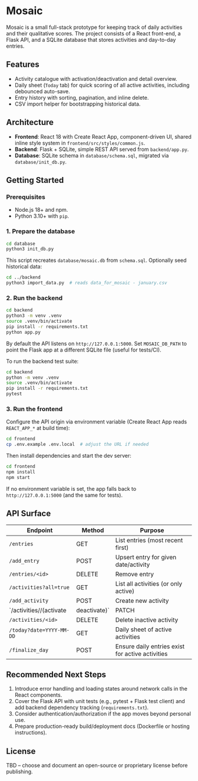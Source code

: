 # Mosaic

Mosaic is a small full-stack prototype for keeping track of daily activities and their qualitative scores. The project consists of a React front-end, a Flask API, and a SQLite database that stores activities and day-to-day entries.

## Features
- Activity catalogue with activation/deactivation and detail overview.
- Daily sheet (`Today` tab) for quick scoring of all active activities, including debounced auto-save.
- Entry history with sorting, pagination, and inline delete.
- CSV import helper for bootstrapping historical data.

## Architecture
- **Frontend**: React 18 with Create React App, component-driven UI, shared inline style system in `frontend/src/styles/common.js`.
- **Backend**: Flask + SQLite, simple REST API served from `backend/app.py`.
- **Database**: SQLite schema in `database/schema.sql`, migrated via `database/init_db.py`.

## Getting Started

### Prerequisites
- Node.js 18+ and npm.
- Python 3.10+ with `pip`.

### 1. Prepare the database
```bash
cd database
python3 init_db.py
```
This script recreates `database/mosaic.db` from `schema.sql`. Optionally seed historical data:
```bash
cd ../backend
python3 import_data.py  # reads data_for_mosaic - january.csv
```

### 2. Run the backend
```bash
cd backend
python3 -m venv .venv
source .venv/bin/activate
pip install -r requirements.txt
python app.py
```
By default the API listens on `http://127.0.0.1:5000`.
Set `MOSAIC_DB_PATH` to point the Flask app at a different SQLite file (useful for tests/CI).

To run the backend test suite:
```bash
cd backend
python -m venv .venv
source .venv/bin/activate
pip install -r requirements.txt
pytest
```

### 3. Run the frontend
Configure the API origin via environment variable (Create React App reads `REACT_APP_*` at build time):
```bash
cd frontend
cp .env.example .env.local  # adjust the URL if needed
```
Then install dependencies and start the dev server:
```bash
cd frontend
npm install
npm start
```
If no environment variable is set, the app falls back to `http://127.0.0.1:5000` (and the same for tests).

## API Surface
| Endpoint | Method | Purpose |
| --- | --- | --- |
| `/entries` | GET | List entries (most recent first) |
| `/add_entry` | POST | Upsert entry for given date/activity |
| `/entries/<id>` | DELETE | Remove entry |
| `/activities?all=true` | GET | List all activities (or only active) |
| `/add_activity` | POST | Create new activity |
| `/activities/<id>/(activate|deactivate)` | PATCH | Toggle activity |
| `/activities/<id>` | DELETE | Delete inactive activity |
| `/today?date=YYYY-MM-DD` | GET | Daily sheet of active activities |
| `/finalize_day` | POST | Ensure daily entries exist for active activities |

## Recommended Next Steps
1. Introduce error handling and loading states around network calls in the React components.
2. Cover the Flask API with unit tests (e.g., pytest + Flask test client) and add backend dependency tracking (`requirements.txt`).
3. Consider authentication/authorization if the app moves beyond personal use.
4. Prepare production-ready build/deployment docs (Dockerfile or hosting instructions).

## License
TBD – choose and document an open-source or proprietary license before publishing.
